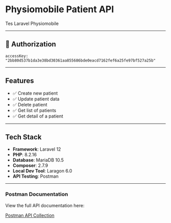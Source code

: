 # Physiomobile Patient API

Tes Laravel Physiomobile

---
## 🔐 Authorization
```
accessKey: "2bb80d537b1da3e38bd30361aa855686bde0eacd7162fef6a25fe97bf527a25b"

```
---
## Features

- ✅ Create new patient  
- ✅ Update patient data  
- ✅ Delete patient  
- ✅ Get list of patients  
- ✅ Get detail of a patient  
---

## Tech Stack

- **Framework**: Laravel 12  
- **PHP**: 8.2.16  
- **Database**: MariaDB 10.5  
- **Composer**: 2.7.9  
- **Local Dev Tool**: Laragon 6.0  
- **API Testing**: Postman  

---

### Postman Documentation

View the full API documentation here:

[Postman API Collection](https://documenter.getpostman.com/view/26560007/2sB2qWJ555#a4223653-50ad-4373-8215-49c2a14547e5)

